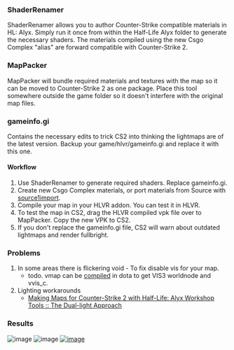 ### ShaderRenamer
ShaderRenamer allows you to author Counter-Strike compatible materials in HL: Alyx. Simply run it once from within the Half-Life Alyx folder to generate the necessary shaders. The materials compiled using the new Csgo Complex "alias" are forward compatible with Counter-Strike 2.

### MapPacker
MapPacker will bundle required materials and textures with the map so it can be moved to Counter-Strike 2 as one package. Place this tool somewhere outside the game folder so it doesn't interfere with the original map files.

### gameinfo.gi
Contains the necessary edits to trick CS2 into thinking the lightmaps are of the latest version. Backup your game/hlvr/gameinfo.gi and replace it with this one. 

#### Workflow

1. Use ShaderRenamer to generate required shaders. Replace gameinfo.gi.
2. Create new Csgo Complex materials, or port materials from Source with [source1import](https://github.com/kristiker/source1import).
3. Compile your map in your HLVR addon. You can test it in HLVR.
4. To test the map in CS2, drag the HLVR compiled vpk file over to MapPacker. Copy the new VPK to CS2.
5. If you don't replace the gameinfo.gi file, CS2 will warn about outdated lightmaps and render fullbright.

### Problems

1. In some areas there is flickering void - To fix disable vis for your map.
    - todo. vmap can be [compiled](/content/dota_addons/cs2/maps/COMPILEVIS3.cmd) in dota to get VIS3 worldnode and vvis_c.
2. Lighting workarounds
    - [Making Maps for Counter-Strike 2 with Half-Life: Alyx Workshop Tools :: The Dual-light Approach](https://4kliksalex.blogspot.com/2023/04/mapping-counter-strike-2-with-half-life.html#:~:text=The%20Dual%2Dlight%20Approach)
    
### Results
![image](https://user-images.githubusercontent.com/26466974/232033892-2cf16cb7-3000-47c7-ac7d-bf77b78b8c9c.png)
![image](https://user-images.githubusercontent.com/26466974/232033473-73c1422e-b51c-474d-9e17-77b91a23f11d.png)
<a href="https://www.youtube.com/watch?v=Uf4zJCpWtI4">![image](https://user-images.githubusercontent.com/26466974/230385962-1596cfee-2c51-4fb7-84f6-1e14241f2284.png)</a>
